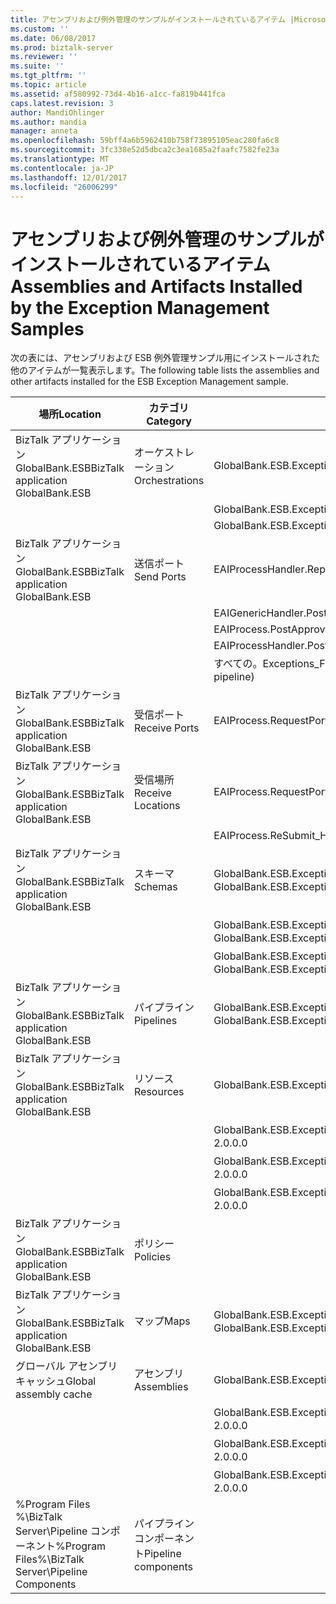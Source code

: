 ```yaml
---
title: アセンブリおよび例外管理のサンプルがインストールされているアイテム |Microsoft ドキュメント
ms.custom: ''
ms.date: 06/08/2017
ms.prod: biztalk-server
ms.reviewer: ''
ms.suite: ''
ms.tgt_pltfrm: ''
ms.topic: article
ms.assetid: af580992-73d4-4b16-a1cc-fa819b441fca
caps.latest.revision: 3
author: MandiOhlinger
ms.author: mandia
manager: anneta
ms.openlocfilehash: 59bff4a6b5962410b758f73895105eac280fa6c8
ms.sourcegitcommit: 3fc338e52d5dbca2c3ea1685a2faafc7582fe23a
ms.translationtype: MT
ms.contentlocale: ja-JP
ms.lasthandoff: 12/01/2017
ms.locfileid: "26006299"
---
```

# <a name="assemblies-and-artifacts-installed-by-the-exception-management-samples"></a><span data-ttu-id="42ab4-102">アセンブリおよび例外管理のサンプルがインストールされているアイテム</span><span class="sxs-lookup"><span data-stu-id="42ab4-102">Assemblies and Artifacts Installed by the Exception Management Samples</span></span>
<span data-ttu-id="42ab4-103">次の表には、アセンブリおよび ESB 例外管理サンプル用にインストールされた他のアイテムが一覧表示します。</span><span class="sxs-lookup"><span data-stu-id="42ab4-103">The following table lists the assemblies and other artifacts installed for the ESB Exception Management sample.</span></span>  
  
|<span data-ttu-id="42ab4-104">場所</span><span class="sxs-lookup"><span data-stu-id="42ab4-104">Location</span></span>|<span data-ttu-id="42ab4-105">カテゴリ</span><span class="sxs-lookup"><span data-stu-id="42ab4-105">Category</span></span>|<span data-ttu-id="42ab4-106">コンポーネントの名前とバージョン</span><span class="sxs-lookup"><span data-stu-id="42ab4-106">Name and version of the component</span></span>|  
|--------------|--------------|---------------------------------------|  
|<span data-ttu-id="42ab4-107">BizTalk アプリケーション GlobalBank.ESB</span><span class="sxs-lookup"><span data-stu-id="42ab4-107">BizTalk application GlobalBank.ESB</span></span>|<span data-ttu-id="42ab4-108">オーケストレーション</span><span class="sxs-lookup"><span data-stu-id="42ab4-108">Orchestrations</span></span>|<span data-ttu-id="42ab4-109">GlobalBank.ESB.ExceptionHandling.Processes.EAIProcess</span><span class="sxs-lookup"><span data-stu-id="42ab4-109">GlobalBank.ESB.ExceptionHandling.Processes.EAIProcess</span></span>|  
|||<span data-ttu-id="42ab4-110">GlobalBank.ESB.ExceptionHandling.Handlers.EAIGenericHandler</span><span class="sxs-lookup"><span data-stu-id="42ab4-110">GlobalBank.ESB.ExceptionHandling.Handlers.EAIGenericHandler</span></span>|  
|||<span data-ttu-id="42ab4-111">GlobalBank.ESB.ExceptionHandling.Handlers.EAIProcessHandler</span><span class="sxs-lookup"><span data-stu-id="42ab4-111">GlobalBank.ESB.ExceptionHandling.Handlers.EAIProcessHandler</span></span>|  
|<span data-ttu-id="42ab4-112">BizTalk アプリケーション GlobalBank.ESB</span><span class="sxs-lookup"><span data-stu-id="42ab4-112">BizTalk application GlobalBank.ESB</span></span>|<span data-ttu-id="42ab4-113">送信ポート</span><span class="sxs-lookup"><span data-stu-id="42ab4-113">Send Ports</span></span>|<span data-ttu-id="42ab4-114">EAIProcessHandler.RepairSubmit</span><span class="sxs-lookup"><span data-stu-id="42ab4-114">EAIProcessHandler.RepairSubmit</span></span>|  
|||<span data-ttu-id="42ab4-115">EAIGenericHandler.PostTmpMsg</span><span class="sxs-lookup"><span data-stu-id="42ab4-115">EAIGenericHandler.PostTmpMsg</span></span>|  
|||<span data-ttu-id="42ab4-116">EAIProcess.PostApproval</span><span class="sxs-lookup"><span data-stu-id="42ab4-116">EAIProcess.PostApproval</span></span>|  
|||<span data-ttu-id="42ab4-117">EAIProcessHandler.PostDecline</span><span class="sxs-lookup"><span data-stu-id="42ab4-117">EAIProcessHandler.PostDecline</span></span>|  
|||<span data-ttu-id="42ab4-118">すべての。Exceptions_FILE (GlobalFaultProcessor パイプラインを参照)</span><span class="sxs-lookup"><span data-stu-id="42ab4-118">ALL.Exceptions_FILE (references the GlobalFaultProcessor pipeline)</span></span>|  
|<span data-ttu-id="42ab4-119">BizTalk アプリケーション GlobalBank.ESB</span><span class="sxs-lookup"><span data-stu-id="42ab4-119">BizTalk application GlobalBank.ESB</span></span>|<span data-ttu-id="42ab4-120">受信ポート</span><span class="sxs-lookup"><span data-stu-id="42ab4-120">Receive Ports</span></span>|<span data-ttu-id="42ab4-121">EAIProcess.RequestPort</span><span class="sxs-lookup"><span data-stu-id="42ab4-121">EAIProcess.RequestPort</span></span>|  
|<span data-ttu-id="42ab4-122">BizTalk アプリケーション GlobalBank.ESB</span><span class="sxs-lookup"><span data-stu-id="42ab4-122">BizTalk application GlobalBank.ESB</span></span>|<span data-ttu-id="42ab4-123">受信場所</span><span class="sxs-lookup"><span data-stu-id="42ab4-123">Receive Locations</span></span>|<span data-ttu-id="42ab4-124">EAIProcess.RequestPort_FILE</span><span class="sxs-lookup"><span data-stu-id="42ab4-124">EAIProcess.RequestPort_FILE</span></span>|  
|||<span data-ttu-id="42ab4-125">EAIProcess.ReSubmit_HTTP</span><span class="sxs-lookup"><span data-stu-id="42ab4-125">EAIProcess.ReSubmit_HTTP</span></span>|  
|<span data-ttu-id="42ab4-126">BizTalk アプリケーション GlobalBank.ESB</span><span class="sxs-lookup"><span data-stu-id="42ab4-126">BizTalk application GlobalBank.ESB</span></span>|<span data-ttu-id="42ab4-127">スキーマ</span><span class="sxs-lookup"><span data-stu-id="42ab4-127">Schemas</span></span>|<span data-ttu-id="42ab4-128">GlobalBank.ESB.ExceptionHandling.Schemas.System_Properties バージョン 2.0.0.0 以降</span><span class="sxs-lookup"><span data-stu-id="42ab4-128">GlobalBank.ESB.ExceptionHandling.Schemas.System_Properties Version 2.0.0.0</span></span>|  
|||<span data-ttu-id="42ab4-129">GlobalBank.ESB.ExceptionHandling.Schemas.Request バージョン 2.0.0.0 以降</span><span class="sxs-lookup"><span data-stu-id="42ab4-129">GlobalBank.ESB.ExceptionHandling.Schemas.Request Version 2.0.0.0</span></span>|  
|||<span data-ttu-id="42ab4-130">GlobalBank.ESB.ExceptionHandling.Schemas.RequestDenied バージョン 2.0.0.0 以降</span><span class="sxs-lookup"><span data-stu-id="42ab4-130">GlobalBank.ESB.ExceptionHandling.Schemas.RequestDenied Version 2.0.0.0</span></span>|  
|<span data-ttu-id="42ab4-131">BizTalk アプリケーション GlobalBank.ESB</span><span class="sxs-lookup"><span data-stu-id="42ab4-131">BizTalk application GlobalBank.ESB</span></span>|<span data-ttu-id="42ab4-132">パイプライン</span><span class="sxs-lookup"><span data-stu-id="42ab4-132">Pipelines</span></span>|<span data-ttu-id="42ab4-133">GlobalBank.ESB.ExceptionHandling.Pipelines.GlobalFaultProcessor バージョン 2.0.0.0 以降</span><span class="sxs-lookup"><span data-stu-id="42ab4-133">GlobalBank.ESB.ExceptionHandling.Pipelines.GlobalFaultProcessor Version 2.0.0.0</span></span>|  
|<span data-ttu-id="42ab4-134">BizTalk アプリケーション GlobalBank.ESB</span><span class="sxs-lookup"><span data-stu-id="42ab4-134">BizTalk application GlobalBank.ESB</span></span>|<span data-ttu-id="42ab4-135">リソース</span><span class="sxs-lookup"><span data-stu-id="42ab4-135">Resources</span></span>|<span data-ttu-id="42ab4-136">GlobalBank.ESB.ExceptionHandling.Handlers バージョン 2.0.0.0 以降</span><span class="sxs-lookup"><span data-stu-id="42ab4-136">GlobalBank.ESB.ExceptionHandling.Handlers Version 2.0.0.0</span></span>|  
|||<span data-ttu-id="42ab4-137">GlobalBank.ESB.ExceptionHandling.Processes バージョン 2.0.0.0 以降</span><span class="sxs-lookup"><span data-stu-id="42ab4-137">GlobalBank.ESB.ExceptionHandling.Processes Version 2.0.0.0</span></span>|  
|||<span data-ttu-id="42ab4-138">GlobalBank.ESB.ExceptionHandling.Schemas バージョン 2.0.0.0 以降</span><span class="sxs-lookup"><span data-stu-id="42ab4-138">GlobalBank.ESB.ExceptionHandling.Schemas Version 2.0.0.0</span></span>|  
|||<span data-ttu-id="42ab4-139">GlobalBank.ESB.ExceptionHandling.Pipelines バージョン 2.0.0.0 以降</span><span class="sxs-lookup"><span data-stu-id="42ab4-139">GlobalBank.ESB.ExceptionHandling.Pipelines Version 2.0.0.0</span></span>|  
|<span data-ttu-id="42ab4-140">BizTalk アプリケーション GlobalBank.ESB</span><span class="sxs-lookup"><span data-stu-id="42ab4-140">BizTalk application GlobalBank.ESB</span></span>|<span data-ttu-id="42ab4-141">ポリシー</span><span class="sxs-lookup"><span data-stu-id="42ab4-141">Policies</span></span>||  
|<span data-ttu-id="42ab4-142">BizTalk アプリケーション GlobalBank.ESB</span><span class="sxs-lookup"><span data-stu-id="42ab4-142">BizTalk application GlobalBank.ESB</span></span>|<span data-ttu-id="42ab4-143">マップ</span><span class="sxs-lookup"><span data-stu-id="42ab4-143">Maps</span></span>|<span data-ttu-id="42ab4-144">GlobalBank.ESB.ExceptionHandling.Schemas.MapToReqDenied バージョン 2.0.0.0 以降</span><span class="sxs-lookup"><span data-stu-id="42ab4-144">GlobalBank.ESB.ExceptionHandling.Schemas.MapToReqDenied Version 2.0.0.0</span></span>|  
|<span data-ttu-id="42ab4-145">グローバル アセンブリ キャッシュ</span><span class="sxs-lookup"><span data-stu-id="42ab4-145">Global assembly cache</span></span>|<span data-ttu-id="42ab4-146">アセンブリ</span><span class="sxs-lookup"><span data-stu-id="42ab4-146">Assemblies</span></span>|<span data-ttu-id="42ab4-147">GlobalBank.ESB.ExceptionHandling.Handlers バージョン 2.0.0.0 以降</span><span class="sxs-lookup"><span data-stu-id="42ab4-147">GlobalBank.ESB.ExceptionHandling.Handlers Version 2.0.0.0</span></span>|  
|||<span data-ttu-id="42ab4-148">GlobalBank.ESB.ExceptionHandling.Processes バージョン 2.0.0.0 以降</span><span class="sxs-lookup"><span data-stu-id="42ab4-148">GlobalBank.ESB.ExceptionHandling.Processes Version 2.0.0.0</span></span>|  
|||<span data-ttu-id="42ab4-149">GlobalBank.ESB.ExceptionHandling.Schemas バージョン 2.0.0.0 以降</span><span class="sxs-lookup"><span data-stu-id="42ab4-149">GlobalBank.ESB.ExceptionHandling.Schemas Version 2.0.0.0</span></span>|  
|||<span data-ttu-id="42ab4-150">GlobalBank.ESB.ExceptionHandling.Pipelines バージョン 2.0.0.0 以降</span><span class="sxs-lookup"><span data-stu-id="42ab4-150">GlobalBank.ESB.ExceptionHandling.Pipelines Version 2.0.0.0</span></span>|  
|<span data-ttu-id="42ab4-151">%Program Files %\\BizTalk Server\Pipeline コンポーネント</span><span class="sxs-lookup"><span data-stu-id="42ab4-151">%Program Files%\\BizTalk Server\Pipeline Components</span></span>|<span data-ttu-id="42ab4-152">パイプライン コンポーネント</span><span class="sxs-lookup"><span data-stu-id="42ab4-152">Pipeline components</span></span>||
